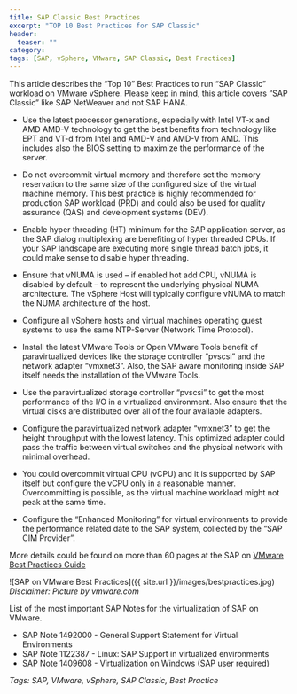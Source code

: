 ```yaml
---
title: SAP Classic Best Practices
excerpt: "TOP 10 Best Practices for SAP Classic"
header:
  teaser: ""
category:
tags: [SAP, vSphere, VMware, SAP Classic, Best Practices]
---
```


This article describes the “Top 10” Best Practices to run “SAP Classic” workload on VMware vSphere. Please keep in mind, this article covers “SAP Classic” like SAP NetWeaver and not SAP HANA.

* Use the latest processor generations, especially with Intel VT-x and AMD AMD-V technology to get the best benefits from technology like EPT and VT-d from Intel and AMD-V and AMD-V from AMD. This includes also the BIOS setting to maximize the performance of the server.

* Do not overcommit virtual memory and therefore set the memory reservation to the same size of the configured size of the virtual machine memory. This best practice is highly recommended for production SAP workload (PRD) and could also be used for quality assurance (QAS) and development systems (DEV).

* Enable hyper threading (HT) minimum for the SAP application server, as the SAP dialog multiplexing are benefiting of hyper threaded CPUs. If your SAP landscape are executing more single thread batch jobs, it could make sense to disable hyper threading.

* Ensure that vNUMA is used – if enabled hot add CPU, vNUMA is disabled by default – to represent the underlying physical NUMA architecture. The vSphere Host will typically configure vNUMA to match the NUMA architecture of the host.

* Configure all vSphere hosts and virtual machines operating guest systems to use the same NTP-Server (Network Time Protocol).

* Install the latest VMware Tools or Open VMware Tools benefit of paravirtualized devices like the storage controller “pvscsi” and the network adapter “vmxnet3”. Also, the SAP aware monitoring inside SAP itself needs the installation of the VMware Tools.

* Use the paravirtualized storage controller “pvscsi” to get the most performance of the I/O in a virtualized environment. Also ensure that the virtual disks are distributed over all of the four available adapters.

* Configure the paravirtualized network adapter “vmxnet3” to get the height throughput with the lowest latency. This optimized adapter could pass the traffic between virtual switches and the physical network with minimal overhead.

* You could overcommit virtual CPU (vCPU) and it is supported by SAP itself but configure the vCPU only in a reasonable manner. Overcommitting is possible, as the virtual machine workload might not peak at the same time.

* Configure the “Enhanced Monitoring” for virtual environments to provide the performance related date to the SAP system, collected by the “SAP CIM Provider”.

More details could be found on more than 60 pages at the SAP on [VMware Best Practices Guide](https://www.sap.com/dmc/exp/2014-09-02-hana-hardware/enEN/appliances.html)

![SAP on VMware Best Practices]({{ site.url }}/images/bestpractices.jpg)
*Disclaimer: Picture by vmware.com*

List of the most important SAP Notes for the virtualization of SAP on VMware.

* SAP Note 1492000 - General Support Statement for Virtual Environments
* SAP Note 1122387 - Linux: SAP Support in virtualized environments
* SAP Note 1409608 - Virtualization on Windows
(SAP user required)

*Tags: SAP, VMware, vSphere, SAP Classic, Best Practice*
